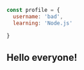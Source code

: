 ```javascript
const profile = {
  username: 'bad',
  learning: 'Node.js'

}
```

<h2>
  <b>Hello everyone!</b>
</h2>
